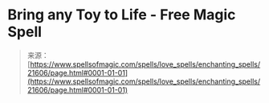 <!--yml
category: 未分类
date: 2024-06-12 19:05:16
-->

# Bring any Toy to Life - Free Magic Spell

> 来源：[https://www.spellsofmagic.com/spells/love_spells/enchanting_spells/21606/page.html#0001-01-01](https://www.spellsofmagic.com/spells/love_spells/enchanting_spells/21606/page.html#0001-01-01)